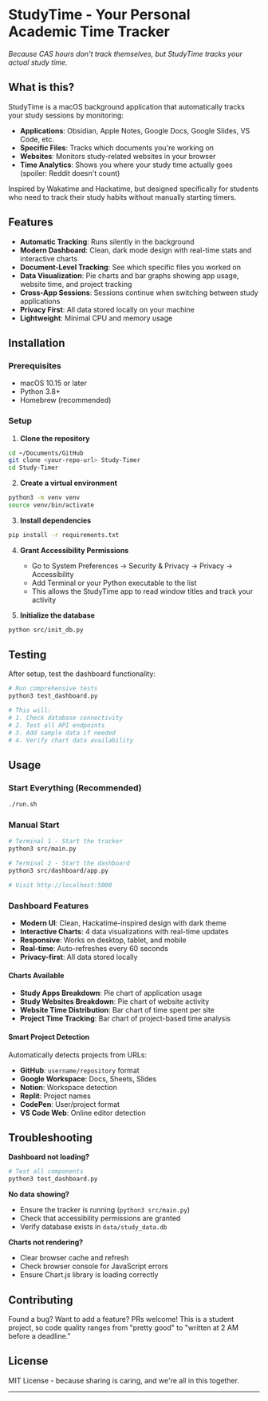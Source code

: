 # StudyTime - Your Personal Academic Time Tracker

*Because CAS hours don't track themselves, but StudyTime tracks your actual study time.*

## What is this?

StudyTime is a macOS background application that automatically tracks your study sessions by monitoring:
- **Applications**: Obsidian, Apple Notes, Google Docs, Google Slides, VS Code, etc.
- **Specific Files**: Tracks which documents you're working on
- **Websites**: Monitors study-related websites in your browser
- **Time Analytics**: Shows you where your study time actually goes (spoiler: Reddit doesn't count)

Inspired by Wakatime and Hackatime, but designed specifically for students who need to track their study habits without manually starting timers.

## Features

- **Automatic Tracking**: Runs silently in the background
- **Modern Dashboard**: Clean, dark mode design with real-time stats and interactive charts
- **Document-Level Tracking**: See which specific files you worked on
- **Data Visualization**: Pie charts and bar graphs showing app usage, website time, and project tracking
- **Cross-App Sessions**: Sessions continue when switching between study applications
- **Privacy First**: All data stored locally on your machine
- **Lightweight**: Minimal CPU and memory usage

## Installation

### Prerequisites
- macOS 10.15 or later
- Python 3.8+
- Homebrew (recommended)

### Setup

1. **Clone the repository**
```bash
cd ~/Documents/GitHub
git clone <your-repo-url> Study-Timer
cd Study-Timer
```

2. **Create a virtual environment**
```bash
python3 -m venv venv
source venv/bin/activate
```

3. **Install dependencies**
```bash
pip install -r requirements.txt
```

4. **Grant Accessibility Permissions**
   - Go to System Preferences → Security & Privacy → Privacy → Accessibility
   - Add Terminal or your Python executable to the list
   - This allows the StudyTime app to read window titles and track your activity

5. **Initialize the database**
```bash
python src/init_db.py
```

## Testing

After setup, test the dashboard functionality:

```bash
# Run comprehensive tests
python3 test_dashboard.py

# This will:
# 1. Check database connectivity
# 2. Test all API endpoints
# 3. Add sample data if needed
# 4. Verify chart data availability
```

## Usage

### Start Everything (Recommended)
```bash
./run.sh
```

### Manual Start
```bash
# Terminal 1 - Start the tracker
python3 src/main.py

# Terminal 2 - Start the dashboard
python3 src/dashboard/app.py

# Visit http://localhost:5000
```

### Dashboard Features

- **Modern UI**: Clean, Hackatime-inspired design with dark theme
- **Interactive Charts**: 4 data visualizations with real-time updates
- **Responsive**: Works on desktop, tablet, and mobile
- **Real-time**: Auto-refreshes every 60 seconds
- **Privacy-first**: All data stored locally

#### Charts Available
- **Study Apps Breakdown**: Pie chart of application usage
- **Study Websites Breakdown**: Pie chart of website activity
- **Website Time Distribution**: Bar chart of time spent per site
- **Project Time Tracking**: Bar chart of project-based time analysis

#### Smart Project Detection
Automatically detects projects from URLs:
- **GitHub**: `username/repository` format
- **Google Workspace**: Docs, Sheets, Slides
- **Notion**: Workspace detection
- **Replit**: Project names
- **CodePen**: User/project format
- **VS Code Web**: Online editor detection

## Troubleshooting

**Dashboard not loading?**
```bash
# Test all components
python3 test_dashboard.py
```

**No data showing?**
- Ensure the tracker is running (`python3 src/main.py`)
- Check that accessibility permissions are granted
- Verify database exists in `data/study_data.db`

**Charts not rendering?**
- Clear browser cache and refresh
- Check browser console for JavaScript errors
- Ensure Chart.js library is loading correctly

## Contributing

Found a bug? Want to add a feature? PRs welcome! This is a student project, so code quality ranges from "pretty good" to "written at 2 AM before a deadline."

## License

MIT License - because sharing is caring, and we're all in this together.

---
